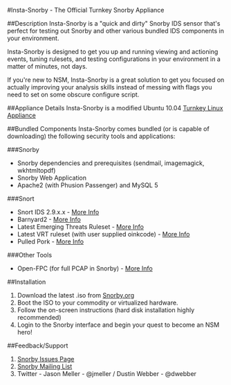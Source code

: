 #Insta-Snorby - The Official Turnkey Snorby Appliance

##Description
Insta-Snorby is a "quick and dirty" Snorby IDS sensor that's perfect for testing out Snorby and other various bundled IDS components in your environment.

Insta-Snorby is designed to get you up and running viewing and actioning events, tuning rulesets, and testing configurations in your environment in a matter of minutes, not days.

If you're new to NSM, Insta-Snorby is a great solution to get you focused on actually improving your analysis skills instead of messing with flags you need to set on some obscure configure script.

##Appliance Details
Insta-Snorby is a modified Ubuntu 10.04 [Turnkey Linux Appliance](http://www.turnkeylinux.org/)

##Bundled Components
Insta-Snorby comes bundled (or is capable of downloading) the following security tools and applications:

###Snorby
* Snorby dependencies and prerequisites (sendmail, imagemagick, wkhtmltopdf)
* Snorby Web Application
* Apache2 (with Phusion Passenger) and MySQL 5 

###Snort
* Snort IDS 2.9.x.x - [More Info](http://www.snort.org/)
* Barnyard2 - [More Info](http://)
* Latest Emerging Threats Ruleset - [More Info](http://www.emergingthreats.net/)
* Latest VRT ruleset (with user supplied oinkcode) - [More Info](http://www.snort.org/snort-rules/?#rules)
* Pulled Pork - [More Info](http://code.google.com/p/pulledpork/)

###Other Tools
* Open-FPC (for full PCAP in Snorby) - [More Info](http://www.openfpc.org/)

##Installation
1. Download the latest .iso from [Snorby.org](http://snorby.org/)
2. Boot the ISO to your commodity or virtualized hardware.
3. Follow the on-screen instructions (hard disk installation highly recommended)
4. Login to the Snorby interface and begin your quest to become an NSM hero!

##Feedback/Support
1. [Snorby Issues Page](https://github.com/Snorby/snorby/issues)
2. [Snorby Mailing List](http://groups.google.com/group/snorby)
3. Twitter - Jason Meller - @jmeller / Dustin Webber - @dwebber
